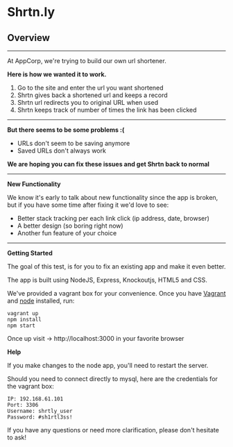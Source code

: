 Shrtn.ly
============
## Overview
***
At AppCorp, we're trying to build our own url shortener.

**Here is how we wanted it to work.**

1. Go to the site and enter the url you want shortened
2. Shrtn gives back a shortened url and keeps a record
3. Shrtn url redirects you to original URL when used
4. Shrtn keeps track of number of times the link has been clicked

***

**But there seems to be some problems :(**

* URLs don't seem to be saving anymore
* Saved URLs don't always work

**We are hoping you can fix these issues and get Shrtn back to normal**

***

**New Functionality**

We know it's early to talk about new functionality since the app is broken, but if you have some time after fixing it we'd love to see:

* Better stack tracking per each link click (ip address, date, browser)
* A better design (so boring right now)
* Another fun feature of your choice

***

**Getting Started**

The goal of this test, is for you to fix an existing app and make it even better.

The app is built using NodeJS, Express, Knockoutjs, HTML5 and CSS.

We've provided a vagrant box for your convenience. Once you have [Vagrant](http://www.vagrantup.com/) and [node](http://nodejs.org/) installed, run:

```
vagrant up
npm install
npm start
```

Once up visit -> http://localhost:3000 in your favorite browser

**Help**

If you make changes to the node app, you'll need to restart the server.

Should you need to connect directly to mysql, here are the credentials for the vagrant box:
```
IP: 192.168.61.101
Port: 3306
Username: shrtly_user
Password: #sh1rtl3ss!
```

If you have any questions or need more clarification, please don't hesitate to ask!
